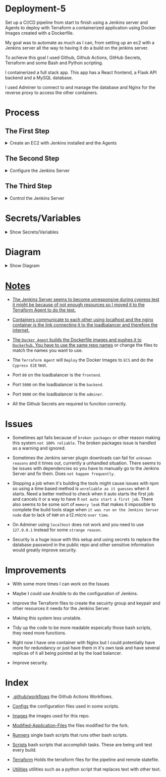 # Deployment-5

Set up a CI/CD pipeline from start to finish using a Jenkins server and Agents to deploy with Terraform a containerized application using Docker Images created with a Dockerfile. 

My goal was to automate as much as I can, from setting up an ec2 with a Jenkins server all the way to having it do a build on the jenkins server. 

To achieve this goal I used Github, Github Actions, GitHub Secrets, Terraform and some Bash and Python scripting. 

I containerized a full stack app. This app has a React frontend, a Flask API backend and a MySQL database. 

I used Adminer to connect to and manage the database and Nginx for the reverse proxy to access the other containers. 

# Process

## The First Step

<details>

<summary>Create an EC2 with Jenkins installed and the Agents</summary>

<br>

- I used a GitHub Actions work flow to achieve this along with GitHub Secrets to create variables and pass arugments or replace place holders such as `~User~`. 

- The workflow [Deploy-Pipeline](https://github.com/RichardDeodutt/Deployment-5/blob/main/.github/workflows/Deploy-Pipeline.yml) will use the terraform files for [Pipeline](https://github.com/RichardDeodutt/Deployment-5/tree/main/Terraform/Pipeline) to create a EC2 and install Jenkins along with everything the server should have doing the initial setup. It does the same for the Agents. It uses `SSH` and [Bash scripts](https://github.com/RichardDeodutt/Deployment-5/tree/main/Scripts) to install Jenkins and the other software needed. This assumes you already have a `keypair` created and a `security group` with port `22` and `80` open to use. You need to set the `keypair` and `security group` names in the terraform files to yours along with using your `region`. This can be done by setting the secrets: `BUCKET_NAME`, `TABLE_NAME`, `AWS_REGION`, `AWS_AMI`, `AWS_ITYPE`, `AWS_KEYNAME` and `AWS_SECGROUPNAME`. The secrets will replace the placeholders using the [replacer](https://raw.githubusercontent.com/RichardDeodutt/Deployment-5/main/Utilities/replacer.py) when run by the workflow. 

- To store the state file I used a `S3 bucket` and a `Dynamodb table` to store a `statelock`. There are more terraform files for the [Backend](https://github.com/RichardDeodutt/Deployment-5/tree/main/Terraform/Remote-S3) to create it but this needs to be changed to be `unique`, it can't be the same as mine. I created the workflow [Init-Remote-Statefile](https://github.com/RichardDeodutt/Deployment-5/blob/main/.github/workflows/Init-Remote-Statefile.yml) to initialize the backend. Setting the secrets: `BUCKET_NAME`, `TABLE_NAME` and `AWS_REGION` to yours will allow it to function correctly. 

- Using the state file I created a workflow [Release-Jenkins](https://github.com/RichardDeodutt/Deployment-5/blob/main/.github/workflows/Release-Jenkins.yml) to `destroy` the infrastructure when done with it. 

- I created a workflow [Redeploy-Jenkins](https://github.com/RichardDeodutt/Deployment-5/blob/main/.github/workflows/Redeploy-Jenkins.yml) to saved time if I wanted to `restart from scratch` by first `destroying` the infrastructure and then `creating` it again. It `recreates` everything from scratch. 

- The workflows that deploy the Jenkins server do some inital configurations using the Jenkins API, Jenkins CLI and a generated [Groovy script](https://github.com/RichardDeodutt/Deployment-5/blob/main/Configs/jenkins-configure.groovy) to setup things such as the username, password and plugins. 

- (Nginx)[https://github.com/RichardDeodutt/Deployment-5/blob/main/Configs/server-nginx-default] is used as a reverse proxy to use port 80. 

</details>

## The Second Step

<details>

<summary>Configure the Jenkins Server</summary>

<br>

- I created a workflow [Post-Config-Jenkins](https://github.com/RichardDeodutt/Deployment-5/blob/main/.github/workflows/Post-Config-Jenkins.yml) to configure Jenkins so you don't have to use the web UI. It uses SSH to run scripts that uses the Jenkins CLI and some [xml templates](https://github.com/RichardDeodutt/Deployment-5/tree/main/Configs).

- It creates the [Secrets](https://github.com/RichardDeodutt/Deployment-5/blob/main/Configs/credential-secret-jenkins-default.xml), [Credentials](https://github.com/RichardDeodutt/Deployment-5/blob/main/Configs/credential-cred-jenkins-default.xml), [SSH-Key](https://github.com/RichardDeodutt/Deployment-5/blob/main/Configs/credential-ssh-jenkins-default.xml), [Nodes or Agents](https://github.com/RichardDeodutt/Deployment-5/blob/main/Configs/node-jenkins-default.xml) and also the [build job or project](https://github.com/RichardDeodutt/Deployment-5/blob/main/Configs/job-build-jenkins-default.xml) for Deployment-5 while making sure it `dosn't run automatically` by canceling the first auto build. 

</details>

## The Third Step

<details>

<summary>Control the Jenkins Server</summary>

<br>

- I made a workflow [Execute-Jenkins-Build-Job](https://github.com/RichardDeodutt/Deployment-5/blob/main/.github/workflows/Execute-Jenkins-Build-Job.yml) that allows me to run the `build job`  without using the web UI all from the `Github Actions` page. I could use a `webhook` and `update` the `forked repository` to automatically have it `build` but this workflow gived me the ability to run the build `whenever` I want. 

- I also made a workflow [Update-Forked-Repo](https://github.com/RichardDeodutt/Deployment-5/blob/main/.github/workflows/Update-Forked-Repo.yml) that allow me to automatically update the forked repo with the changes in the [Modified-Application-Files](https://github.com/RichardDeodutt/Deployment-5/tree/main/Modified-Application-Files) directory. I make the changes `manually` to `Modified-Application-Files` and once this repository is `updated` I can run this workflow to `update` the `forked` repository automatically. It only overwrites existing files and won't delete existing files in the forked repo for safety. 

- There is also a workflow [Build-and-Test](https://github.com/RichardDeodutt/Deployment-5/blob/main/.github/workflows/Build-and-Test.yml) I made to do unit tests on the scripts to make sure they don't break accidentally. 

- The scripts in the [Runners](https://github.com/RichardDeodutt/Deployment-5/tree/main/Runners) directory run the scrips in the [Scripts](https://github.com/RichardDeodutt/Deployment-5/tree/main/Scripts) directory. 

</details>

# Secrets/Variables

<details>

<summary>Show Secrets/Variables</summary>

<br>

- AWS_ACCESS_KEY_ID 

    - AWS IAM User with AdministratorAccess, their Access Key ID. 

        Secrets/Variables:

        ```
        AWS_ACCESS_KEY_ID
        ```

        Example Below: 

        ```
        AKIAXIDF5EYC4GKLMXNZ
        ```

- AWS_SECRET_ACCESS_KEY 

    - AWS IAM User with AdministratorAccess, their Secret Access Key ID. 

        Secrets/Variables:

        ```
        AWS_SECRET_ACCESS_KEY
        ```

        Example Below: 

        ```
        nhsi9mxRJfZYUx/HKS4jJ1rK4tcbJwH+pzg3I+nD
        ```

- AWS_SSH_KEY_BASE64 

    - AWS SSH Key Pair to SSH into the Jenkins Server and Agents EC2 in base64 format using the base64 command. 

        Secrets/Variables:

        ```
        AWS_SSH_KEY_BASE64
        ```

        Example Below: 

        ```
        cat ~/.ssh/Tokyo.pem | base64
        ```

- JENKINS_USERNAME 

    - Desired Jenkins username to create the Jenkins Server with. 

        Secrets/Variables:

        ```
        JENKINS_USERNAME
        ```

        Example Below: 

        ```
        Jeff
        ```

- JENKINS_PASSWORD 

    - Desired Jenkins password to create the Jenkins Server with. 

        Secrets/Variables:

        ```
        JENKINS_PASSWORD
        ```

        Example Below: 

        ```
        password1234
        ```

- JENKINS_EMAIL 

    - Desired Jenkins admin email to create the Jenkins Server with. 

        Secrets/Variables:

        ```
        JENKINS_EMAIL
        ```

        Example Below: 

        ```
        Jeff@gmail.com
        ```

- USER_GITHUB_USERNAME 

    - Your Github Username to access your forked repo. 

        Secrets/Variables:

        ```
        USER_GITHUB_USERNAME
        ```

        Example Below: 

        ```
        BossJeff
        ```

- USER_GITHUB_TOKEN 

    - Your Github Personal Access token to access your forked repo. 

        Secrets/Variables:

        ```
        USER_GITHUB_TOKEN
        ```

        Example Below: 

        ```
        ghp_l5W2WQ0vrQIOaNmApxv2ygBIvDXoxj2EllWd
        ```

- JENKINS_JOB_NAME 

    - The name of the Build Job or Project Jenkins uses. Must contain no spaces or dots. 

        Secrets/Variables:

        ```
        JENKINS_JOB_NAME
        ```

        Example Below: 

        ```
        Deployment-5
        ```

- JENKINS_GITHUB_REPO_URL 

    - The url of the forked repo. 

        Secrets/Variables:

        ```
        JENKINS_GITHUB_REPO_URL
        ```

        Example Below: 

        ```
        https://github.com/RichardDeodutt/kuralabs_deployment_4
        ```

- THIS_GITHUB_REPO_URL

    - The url of this repo or if this is a fork of the original then the url of this forked repo. 

        Secrets/Variables:

        ```
        THIS_GITHUB_REPO_URL
        ```

        Example Below: 

        ```
        https://github.com/RichardDeodutt/Deployment-5
        ```

- USER_GITHUB_SSH_KEY_BASE64

    - Your GitHub SSH key to do a push in base64 format using the base64 command. 

        Secrets/Variables:

        ```
        USER_GITHUB_SSH_KEY_BASE64
        ```

        Example Below: 

        ```
        cat ~/.ssh/id_rsa | base64
        ```

- USER_GITHUB_EMAIL

    - Your GitHub email to author a commit can be the same as the JENKINS_EMAIL. 

        Secrets/Variables:

        ```
        USER_GITHUB_EMAIL
        ```

        Example Below: 

        ```
        Jeff@gmail.com
        ```

- BUCKET_NAME

    - Your S3 bucket name for storing the Terraform statefile. Must not be already generated and contain no spaces or dots. 

        Secrets/Variables:

        ```
        BUCKET_NAME
        ```

        Example Below: 

        ```
        terraform-remote-statefile-store-d10
        ```

- TABLE_NAME

    - Your DynamoDB table name for storing the lockfile of the Terraform statefile. Must not be already generated and contain no spaces or dots. 

        Secrets/Variables:

        ```
        TABLE_NAME
        ```

        Example Below: 

        ```
        terraform_state_lock_table-d10
        ```

- AWS_REGION

    - Your region of choice for AWS to use when creating the Jenkins Server and Agents. 

        Secrets/Variables:

        ```
        AWS_REGION
        ```

        Example Below: 

        ```
        ap-northeast-1
        ```

- AWS_AMI

    - Your AMI to use for your EC2 based on the region selected. 

        Secrets/Variables:

        ```
        AWS_AMI
        ```

        Example Below: 

        ```
        ami-03f4fa076d2981b45
        ```

- AWS_ITYPE

    - Your itype to use for your EC2 based on your needs. 

        Secrets/Variables:

        ```
        AWS_ITYPE
        ```

        Example Below: 

        ```
        t2.micro
        ```

- AWS_KEYNAME

    - Your keyname to use for your EC2 based on your SSH Keys generated on AWS. Must be already generated. Must be already generated and contain no spaces or dots. 

        Secrets/Variables:

        ```
        AWS_KEYNAME
        ```

        Example Below: 

        ```
        Tokyo
        ```

- AWS_SECGROUPNAME

    - Your secgroupname to use for your EC2 based on your security groups Created on AWS. Must be already generated and contain no spaces or dots. 

        Secrets/Variables:

        ```
        AWS_SECGROUPNAME
        ```

        Example Below: 

        ```
        Jenkins
        ```

- DOCKERHUB_USR

    - Your username to login to DockerHub. Cannot contain spaces or dots. 

        Secrets/Variables:

        ```
        DOCKERHUB_USR
        ```

        Example Below: 

        ```
        Jeff
        ```

- DOCKERHUB_PWD

    - Your password to login to DockerHub. Cannot contain spaces or dots or some punctuation characters. 

        Secrets/Variables:

        ```
        DOCKERHUB_PWD
        ```

        Example Below: 

        ```
        2WQ0vrQI
        ```

</details>

# Diagram

<details>

<summary>Show Diagram</summary>

<br>

<p align="center">
<a href="https://github.com/RichardDeodutt/Deployment-5/blob/main/Images/Diagram.drawio.png"><img src="https://github.com/RichardDeodutt/Deployment-5/blob/main/Images/Diagram.drawio.png" />
</p>

</details>

# Notes

- The Jenkins Server seems to become unresponsive during cypress test it might be because of not enough resources so I moved it to the Terraform Agent to do the test. 

- Containers communicate to each other using localhost and the nginx container is the link connecting it to the loadbalancer and therefore the internet. 

- The `Docker Agent` builds the Dockerfile images and pushes it to `Dockerhub`. You have to use the same [repo names](https://hub.docker.com/u/richarddeodutt) or change the files to match the names you want to use. 

- The `Terraform Agent` will `Deploy` the Docker Images to `ECS` and do the `Cypress E2E` test. 

- Port `80` on the loadbalancer is the `frontend`.

- Port `5000` on the loadbalancer is the `backend`.

- Port `9000` on the loadbalancer is the `adminer`.

- All the Github Secrets are required to function correctly. 

# Issues 

- Sometimes apt fails because of `broken packages` or other reason making this system `not 100% reliable`. The broken packages issue is handled as a warning and ignored. 

- Sometimes the Jenkins server plugin downloads can fail for `unknown reasons` and it times out, currently a unhandled situation. There seems to be issues with dependencies so you have to manually go to the Jenkins Server and fix them. Does `not happen frequently`. 

- Stopping a job when it's building the tools might cause issues with npm so using a time based method is `unreliable as it guesses` when it starts. Need a better method to check when it auto starts the first job and cancels it or a way to have it `not auto start a first job`. There also seems to be some sort of `memory leak` that makes it impossible to complete the build tools stage when `it was run on the Jenkins Server node` due to lack of `RAM` on a t2.micro `over time`. 

- On Adminer using `localhost` does not work and you need to use `127.0.0.1` instead for some `strange reason`. 

- Security is a huge issue with this setup and using secrets to replace the database password in the public repo and other sensitive information would greatly improve security. 

# Improvements 

- With some more times I can work on the Issues

- Maybe I could use Ansible to do the configuration of Jenkins. 

- Improve the Terraform files to create the secuirty group and keypair and other resources it needs for the Jenkins Server. 

- Making this system less unstable. 

- Tidy up the code to be more readable espeically those bash scripts, they need more functions. 

- Right now I have one container with Nginx but I could potentially have more for redundancy or just have them in it's own task and have several replicas of it all being pointed at by the load balancer. 

- Improve security. 

# Index

- [.github/workflows](https://github.com/RichardDeodutt/Deployment-5/tree/main/.github/workflows) the Github Actions Workflows. 

- [Configs](https://github.com/RichardDeodutt/Deployment-5/tree/main/Configs) the configuration files used in some scripts. 

- [Images](https://github.com/RichardDeodutt/Deployment-5/tree/main/Images) the images used for this repo. 

- [Modified-Application-Files](https://github.com/RichardDeodutt/Deployment-5/tree/main/Modified-Application-Files) the files modified for the fork. 

- [Runners](https://github.com/RichardDeodutt/Deployment-5/tree/main/Runners) single bash scripts that runs other bash scripts. 

- [Scripts](https://github.com/RichardDeodutt/Deployment-5/tree/main/Scripts) bash scripts that accomplish tasks. These are being unit test every build. 

- [Terraform](https://github.com/RichardDeodutt/Deployment-5/tree/main/Terraform) Holds the terraform files for the pipeline and remote statefile. 

- [Utilities](https://github.com/RichardDeodutt/Deployment-5/tree/main/Utilities) utilities such as a python script that replaces text with other text. 